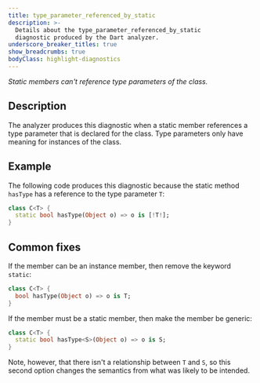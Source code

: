 ```yaml
---
title: type_parameter_referenced_by_static
description: >-
  Details about the type_parameter_referenced_by_static
  diagnostic produced by the Dart analyzer.
underscore_breaker_titles: true
show_breadcrumbs: true
bodyClass: highlight-diagnostics
---
```


_Static members can't reference type parameters of the class._

## Description

The analyzer produces this diagnostic when a static member references a
type parameter that is declared for the class. Type parameters only have
meaning for instances of the class.

## Example

The following code produces this diagnostic because the static method
`hasType` has a reference to the type parameter `T`:

```dart
class C<T> {
  static bool hasType(Object o) => o is [!T!];
}
```

## Common fixes

If the member can be an instance member, then remove the keyword `static`:

```dart
class C<T> {
  bool hasType(Object o) => o is T;
}
```

If the member must be a static member, then make the member be generic:

```dart
class C<T> {
  static bool hasType<S>(Object o) => o is S;
}
```

Note, however, that there isn't a relationship between `T` and `S`, so this
second option changes the semantics from what was likely to be intended.
